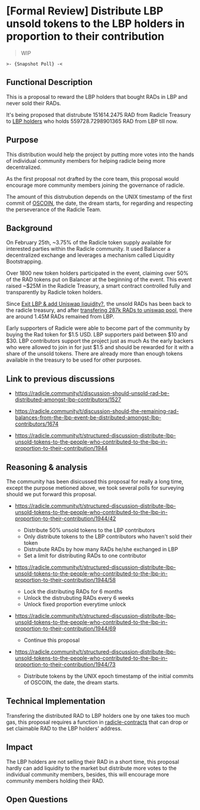 # [Formal Review] Distribute LBP unsold tokens to the LBP holders in proportion to their contribution

> WIP

```
>- {Snapshot Poll} -<
```

## Functional Description

This is a proposal to reward the LBP holders that bought RADs in LBP and never sold their RADs.

It's being proposed that distrubute 151614.2475 RAD from Radicle Treasury to [LBP holders][hd]
who holds 559728.7298901365 RAD from LBP till now.



## Purpose

This distribution would help the project by putting more votes into the hands of individual
community members for helping radicle being more decentralized. 

As the first proposal not drafted by the core team, this proposal would encourage more community
members joining the governance of radicle.

The amount of this distrubution depends on the UNIX timestamp of the first commit of [OSCOIN][oc], 
the date, the dream starts, for regarding and respecting the perseverance of the Radicle Team.



## Background

On February 25th, ~3.75% of the Radicle token supply available for interested parties within the 
Radicle community. It used Balancer a decentralized exchange and leverages a mechanism called 
Liquidity Bootstrapping.

Over 1800 new token holders participated in the event, claiming over 50% of the RAD tokens put 
on Balancer at the beginning of the event. This event raised ~$25M in the Radicle Treasury, a 
smart contract controlled fully and transparently by Radicle token holders.

Since [Exit LBP & add Uniswap liquidity?][ea], the unsold RADs has been back to the radicle 
treasury, and after [transfering 287k RADs to uniswap pool][tl], there are around 1.45M RADs
remained from LBP.

Early supporters of Radicle were able to become part of the community by buying the Rad token for 
$1.5 USD. LBP supporters paid between $10 and $30. LBP contributors support the project just as much 
As the early backers who were allowed to join in for just $1.5 and should be rewarded for it with a 
share of the unsold tokens. There are already more than enough tokens available in the treasury to 
be used for other purposes.



## Link to previous discussions

* https://radicle.community/t/discussion-should-unsold-rad-be-distributed-amongst-lbp-contributors/1527

* https://radicle.community/t/discussion-should-the-remaining-rad-balances-from-the-lbp-event-be-distributed-amongst-lbp-contributors/1674

* https://radicle.community/t/structured-discussion-distribute-lbp-unsold-tokens-to-the-people-who-contributed-to-the-lbp-in-proportion-to-their-contribution/1944



## Reasoning & analysis

The community has been disicussed this proposal for really a long time, except the purpose
metioned above, we took several polls for surveying should we put forward this proposal.

* https://radicle.community/t/structured-discussion-distribute-lbp-unsold-tokens-to-the-people-who-contributed-to-the-lbp-in-proportion-to-their-contribution/1944/42

  * Distribute 50% unsold tokens to the LBP contributors
  * Only distribute tokens to the LBP contributors who haven't sold their token
  * Distrubute RADs by how many RADs he/she exchanged in LBP
  * Set a limit for distributing RADs to one contributor

* https://radicle.community/t/structured-discussion-distribute-lbp-unsold-tokens-to-the-people-who-contributed-to-the-lbp-in-proportion-to-their-contribution/1944/58

  * Lock the distributing RADs for 6 months
  * Unlock the distrubuting RADs every 6 weeks
  * Unlock fixed proportion everytime unlock

* https://radicle.community/t/structured-discussion-distribute-lbp-unsold-tokens-to-the-people-who-contributed-to-the-lbp-in-proportion-to-their-contribution/1944/69

  * Continue this proposal

* https://radicle.community/t/structured-discussion-distribute-lbp-unsold-tokens-to-the-people-who-contributed-to-the-lbp-in-proportion-to-their-contribution/1944/73

  * Distribute tokens by the UNIX epoch timestamp of the initial commits of OSCOIN, the date, the dream starts.



## Technical Implementation

Transfering the distributed RAD to LBP holders one by one takes too much gas, this proposal
requires a function in [radicle-contracts][rc] that can drop or set claimable RAD to the LBP
holders' address.



## Impact

The LBP holders are not selling their RAD in a short time, this proposal hardly can add
liquidity to the market but distribute more votes to the individual community members,
besides, this will encourage more community members holding their RAD.



## Open Questions




[sd]: https://radicle.community/t/structured-discussion-distribute-lbp-unsold-tokens-to-the-people-who-contributed-to-the-lbp-in-proportion-to-their-contribution/1944/79
[oc]: http://oscoin.io/
[ea]: https://snapshot.org/#/gov.radicle.eth/proposal/QmVypVPUPzHkM4VWSdVx5DHL7o2Xxxvydd85dEQaEyh9Fg
[tl]: https://etherscan.io/token/0x31c8eacbffdd875c74b94b077895bd78cf1e64a3?a=0x8da8f82d2bbdd896822de723f55d6edf416130ba
[hd]: https://github.com/radicle-unofficial/holders/blob/main/lbp_holders.json
[rc]: https://github.com/radicle-dev/radicle-contracts
